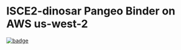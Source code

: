 # ISCE2-dinosar Pangeo Binder on AWS us-west-2

[![badge](https://img.shields.io/static/v1.svg?logo=Jupyter&label=Pangeo+Binder&message=AWS+us-west-2&color=orange)](https://aws-uswest2-binder.pangeo.io/v2/gh/scottyhq/dinosar/binder?urlpath=lab)
